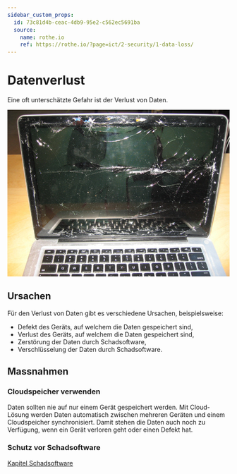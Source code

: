 ```yaml
---
sidebar_custom_props:
  id: 73c81d4b-ceac-4db9-95e2-c562ec5691ba
  source:
    name: rothe.io
    ref: https://rothe.io/?page=ict/2-security/1-data-loss/
---
```


# Datenverlust
Eine oft unterschätzte Gefahr ist der Verlust von Daten.

![](images/crashed_laptop.jpg)

## Ursachen

Für den Verlust von Daten gibt es verschiedene Ursachen, beispielsweise:

- Defekt des Geräts, auf welchem die Daten gespeichert sind,
- Verlust des Geräts, auf welchem die Daten gespeichert sind,
- Zerstörung der Daten durch Schadsoftware,
- Verschlüsselung der Daten durch Schadsoftware.

## Massnahmen

### Cloudspeicher verwenden

Daten sollten nie auf nur einem Gerät gespeichert werden. Mit Cloud-Lösung werden Daten automatisch zwischen mehreren Geräten und einem Cloudspeicher synchronisiert. Damit stehen die Daten auch noch zu Verfügung, wenn ein Gerät verloren geht oder einen Defekt hat.

### Schutz vor Schadsoftware

[Kapitel Schadsoftware](4-Schadsoftware.md)


